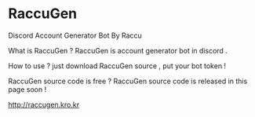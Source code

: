 # RaccuGen
Discord Account Generator Bot By Raccu

What is RaccuGen ?
RaccuGen is account generator bot in discord .

How to use ?
just download RaccuGen source , put your bot token !

RaccuGen source code is free ?
RaccuGen source code is released in this page soon !

http://raccugen.kro.kr
